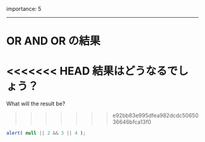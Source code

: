importance: 5

---

# OR AND OR の結果

<<<<<<< HEAD
結果はどうなるでしょう？
=======
What will the result be?
>>>>>>> e92bb83e995dfea982dcdc5065036646bfca13f0

```js
alert( null || 2 && 3 || 4 );
```
